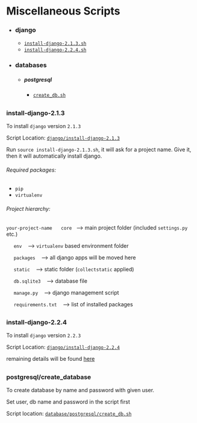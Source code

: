 # Miscellaneous Scripts

- ### django
  * [`install-django-2.1.3.sh`](#django213 "click to view details")
  * [`install-django-2.2.4.sh`](#django224 "click to view details")
- ### databases
  * ##### postgresql
    * [`create_db.sh`](#psql-create-db "click to view details")


##
### <a id='django213'></a> install-django-2.1.3
To install `django` version `2.1.3`

Script Location: [`django/install-django-2.1.3`](django/install-django-2.1.3.sh "download")

Run `source install-django-2.1.3.sh`, it will ask for a project name. Give it, then it will automatically install django.
###### Required packages: 
- `pip`
- `virtualenv`

###### Project hierarchy:
`your-project-name`
&nbsp;&nbsp;&nbsp;&nbsp;&nbsp;`core`&nbsp;&nbsp; ⟶ main project folder (included `settings.py` etc.)

&nbsp;&nbsp;&nbsp;&nbsp;&nbsp;`env` &nbsp;&nbsp; ⟶ `virtualenv` based environment folder

&nbsp;&nbsp;&nbsp;&nbsp;&nbsp;`packages` &nbsp;&nbsp; ⟶ all django apps will be moved here

&nbsp;&nbsp;&nbsp;&nbsp;&nbsp;`static` &nbsp;&nbsp; ⟶ static folder (`collectstatic` applied)

&nbsp;&nbsp;&nbsp;&nbsp;&nbsp;`db.sqlite3` &nbsp;&nbsp; ⟶ database file

&nbsp;&nbsp;&nbsp;&nbsp;&nbsp;`manage.py` &nbsp;&nbsp; ⟶ django management script

&nbsp;&nbsp;&nbsp;&nbsp;&nbsp;`requirements.txt` &nbsp;&nbsp; ⟶ list of installed packages

##
### <a id='django224'></a> install-django-2.2.4
To install `django` version `2.2.3`

Script Location: [`django/install-django-2.2.4`](django/install-django-2.2.4.sh "download")

remaining details will be found [here](#django213)

##
### <a id='psql-create-db'></a> postgresql/create_database
To create database by name and password with given user.

Set user, db name and password in the script first

Script location: [`database/postgresql/create_db.sh`](database/postgresql/create_db.sh "download")
